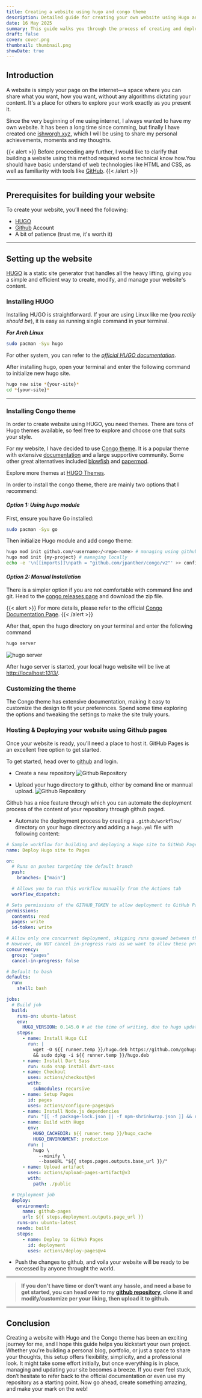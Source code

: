 ```yaml
---
title: Creating a website using hugo and congo theme
description: Detailed guide for creating your own website using Hugo and congo theme
date: 16 May 2025
summary: This guide walks you through the process of creating and deploying a personal website using Hugo and the Congo theme. It starts with an introduction to why having a website is valuable and outlines the prerequisites, including Hugo and a GitHub account. The guide provides step-by-step instructions for setting up Hugo, installing the Congo theme, customizing the site, and deploying it to GitHub Pages. Whether you’re a beginner or someone looking for a quick start, this guide offers clear directions and even includes a sample GitHub Actions workflow to automate deployment. By the end, you’ll have a fully functional website hosted for free on GitHub Pages.
draft: false
cover: cover.png
thumbnail: thumbnail.png
showDate: true
---
```


## Introduction

A website is simply your page on the internet—a space where you can share what you want, how you want, without any algorithms dictating your content. It's a place for others to explore your work exactly as you present it.

Since the very beginning of me using internet, I always wanted to have my own website. It has been a long time since comming, but finally I have created one [ishworgh.xyz](ishworgh.xyz), which I will be using to share my personal achievements, moments and my thoughts.


{{< alert >}}
Before proceeding any further, I would like to clarify that building a website using this method required some technical know how.You should have basic understand of web technologies like HTML and CSS, as well as familiarity with tools like [GitHub](https://github.com/).
{{< /alert >}}

---
## Prerequisites for building your website
To create your website, you’ll need the following:
- [HUGO](https://gohugo.io)
- [Github](https://github.com/) Account
- A bit of patience (trust me, it's worth it)

---
## Setting up the website
[HUGO](https://gohugo.io) is a static site generator that handles all the heavy lifting, giving you a simple and efficient way to create, modify, and manage your website's content.

### Installing HUGO
Installing HUGO is straightforward. If your are using Linux like me (*you really should be*), it is easy as running single command in your terminal.

***For Arch Linux***
```bash
sudo pacman -Syu hugo
```

For other system, you can refer to the *[official HUGO documentation](https://gohugo.io/installation)*.

After installing hugo, open your terminal and enter the following command to initialize new hugo site.
```sh
hugo new site *{your-site}*
cd *{your-site}*
```
---
### Installing Congo theme
In order to create website using HUGO, you need themes. There are tons of Hugo themes available, so feel free to explore and choose one that suits your style.

For my website, I have decided to use [Congo theme](https://github.com/jpanther/congo). It is a popular theme with extensive [documentation](https://jpanther.github.io/congo/docs/) and a large supportive community. Some other great alternatives included [blowfish](https://github.com/nunocoracao/blowfish) and [papermod](https://github.com/adityatelange/hugo-PaperMod).

Explore more themes at [HUGO Themes](https://themes.gohugo.io/).

In order to install the congo theme, there are mainly two options that I recommend:

#### *Option 1: Using hugo module*

First, ensure you have Go installed:
```bash
sudo pacman -Syu go
```

Then initialize Hugo module and add congo theme:
```bash
hugo mod init github.com/<username>/<repo-name> # managing using github
hugo mod init {my-project} # managing locally
echo -e '\n[[imports]]\npath = "github.com/jpanther/congo/v2"' >> config/_default/module.toml
```

#### *Option 2: Manual Installation*
There is a simpler option if you are not comfortable with command line and git. Head to the [congo releases page](https://github.com/jpanther/congo/releases/latest) and download the zip file.

{{< alert >}}
For more details, please refer to the official [Congo Documentation Page](https://jpanther.github.io/congo/docs/). 
{{< /alert >}}

After that, open the hugo directory on your terminal and enter the following command
```sh
hugo server
```

![hugo server](hugo_server_start.png "Hugo server started and live at [http://localhost:1313/](http://localhost:1313/)")

After hugo server is started, your local hugo website will be live at [http://localhost:1313/](http://localhost:1313/).

### Customizing the theme
The Congo theme has extensive documentation, making it easy to customize the design to fit your preferences. Spend some time exploring the options and tweaking the settings to make the site truly yours.

### Hosting & Deploying your website using Github pages
Once your website is ready, you’ll need a place to host it. GitHub Pages is an excellent free option to get started.

To get started, head over to [github](https://github.com/login) and login.

- Create a new repository
![Github Repository](github_repo.png "New github repository")

- Upload your hugo directory to github, either by comand line or mannual upload.
![Github Repository](github_repo_uploaded.png "Github repository after uploading all the files")

Github has a nice feature through which you can automate the deployment process of the content of your repository through github paged.

- Automate the deployment process by creating a `.github/workflow/` directory on your hugo directory and adding  a `hugo.yml` file with following content:
```yaml
# Sample workflow for building and deploying a Hugo site to GitHub Pages
name: Deploy Hugo site to Pages

on:
  # Runs on pushes targeting the default branch
  push:
    branches: ["main"]

  # Allows you to run this workflow manually from the Actions tab
  workflow_dispatch:

# Sets permissions of the GITHUB_TOKEN to allow deployment to GitHub Pages
permissions:
  contents: read
  pages: write
  id-token: write

# Allow only one concurrent deployment, skipping runs queued between the run in-progress and latest queued.
# However, do NOT cancel in-progress runs as we want to allow these production deployments to complete.
concurrency:
  group: "pages"
  cancel-in-progress: false

# Default to bash
defaults:
  run:
    shell: bash

jobs:
  # Build job
  build:
    runs-on: ubuntu-latest
    env:
      HUGO_VERSION: 0.145.0 # at the time of writing, due to hugo update congo theme requires this hugo version
    steps:
      - name: Install Hugo CLI
        run: |
          wget -O ${{ runner.temp }}/hugo.deb https://github.com/gohugoio/hugo/releases/download/v${HUGO_VERSION}/hugo_extended_${HUGO_VERSION}_linux-amd64.deb \
          && sudo dpkg -i ${{ runner.temp }}/hugo.deb
      - name: Install Dart Sass
        run: sudo snap install dart-sass
      - name: Checkout
        uses: actions/checkout@v4
        with:
          submodules: recursive
      - name: Setup Pages
        id: pages
        uses: actions/configure-pages@v5
      - name: Install Node.js dependencies
        run: "[[ -f package-lock.json || -f npm-shrinkwrap.json ]] && npm ci || true"
      - name: Build with Hugo
        env:
          HUGO_CACHEDIR: ${{ runner.temp }}/hugo_cache
          HUGO_ENVIRONMENT: production
        run: |
          hugo \
            --minify \
            --baseURL "${{ steps.pages.outputs.base_url }}/"
      - name: Upload artifact
        uses: actions/upload-pages-artifact@v3
        with:
          path: ./public

  # Deployment job
  deploy:
    environment:
      name: github-pages
      url: ${{ steps.deployment.outputs.page_url }}
    runs-on: ubuntu-latest
    needs: build
    steps:
      - name: Deploy to GitHub Pages
        id: deployment
        uses: actions/deploy-pages@v4
``` 
- Push the changes to github, and voila your website will be ready to be excessed by anyone throught the world.
---

> **If you don't have time or don't want any hassle, and need a base to get started, you can head over to my [github repository](https://github.com/ishworgh/ishworgh.xyz/), clone it and modify/customize per your liking, then upload it to github.**

---
## Conclusion
Creating a website with Hugo and the Congo theme has been an exciting journey for me, and I hope this guide helps you kickstart your own project. Whether you're building a personal blog, portfolio, or just a space to share your thoughts, this setup offers flexibility, simplicity, and a professional look. It might take some effort initially, but once everything is in place, managing and updating your site becomes a breeze. If you ever feel stuck, don’t hesitate to refer back to the official documentation or even use my repository as a starting point. Now go ahead, create something amazing, and make your mark on the web!
